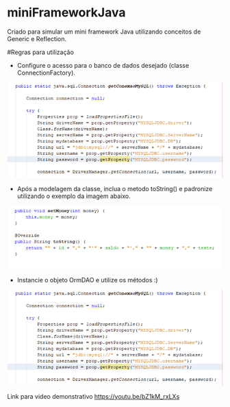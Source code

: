 # miniFrameworkJava
Criado para simular um mini framework Java utilizando conceitos de Generic e Reflection.

#Regras para utilização

* Configure o acesso para o banco de dados desejado (classe ConnectionFactory).

<img src="https://github.com/mikeDRei/miniFrameworkJava/blob/master/img%203.PNG?raw=true">

* Após a modelagem da classe, inclua o metodo toString() e padronize utilizando o exemplo da imagem abaixo.

<img src="https://github.com/mikeDRei/miniFrameworkJava/blob/master/img%202.PNG?raw=true">

* Instancie o objeto OrmDAO e utilize os métodos :) 

<img src="https://github.com/mikeDRei/miniFrameworkJava/blob/master/img%203.PNG?raw=true">

Link para video demonstrativo <a>https://youtu.be/bZ1kM_rxLXs</a>
